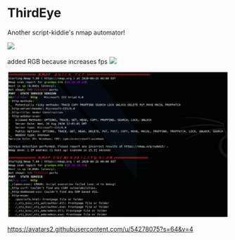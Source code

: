 # ThirdEye
Another script-kiddie's nmap automator!

<img width="700" src="https://media.giphy.com/media/SAU6ItiJP5Z0QbK38c/giphy.gif">
</p> 

added RGB because increases fps <img src="https://avatars2.githubusercontent.com/u/54278075?s=64&v=4" width="30px">

<img width="700" src="https://github.com/v1nc3-source/ThirdEye/blob/master/screenshot.png?raw=true">
</p> 


https://avatars2.githubusercontent.com/u/54278075?s=64&v=4
